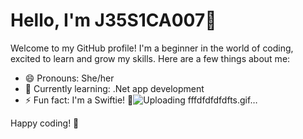 # Hello, I'm J35S1CA007👋

Welcome to my GitHub profile! I'm a beginner in the world of coding, excited to learn and grow my skills. Here are a few things about me:
- 😄 Pronouns: She/her
- 🌱 Currently learning: .Net app development
- ⚡ Fun fact: I'm a Swiftie! 🎵![Uploading fffdfdfdfdfts.gif…]()




Happy coding! 🚀
